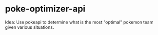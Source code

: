 # poke-optimizer-api
Idea: Use pokeapi to determine what is the most "optimal" pokemon team given various situations.
